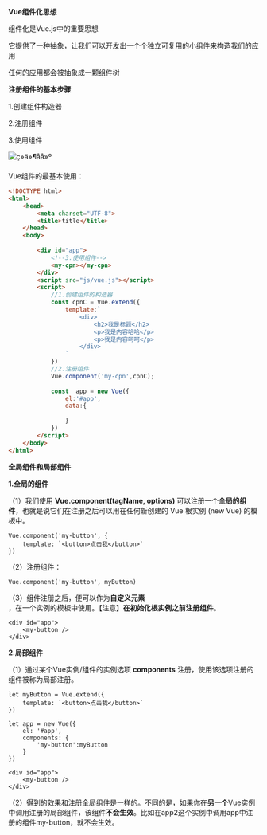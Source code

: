 **Vue组件化思想**

组件化是Vue.js中的重要思想

它提供了一种抽象，让我们可以开发出一个个独立可复用的小组件来构造我们的应用

任何的应用都会被抽象成一颗组件树

**注册组件的基本步骤**

1.创建组件构造器

2.注册组件

3.使用组件

![ç»ä»¶åå»º](https://segmentfault.com/img/bV4jY4?w=388&h=639)

Vue组件的最基本使用：

```html
<!DOCTYPE html>
<html>
	<head>
		<meta charset="UTF-8">
		<title>title</title>
	</head>
	<body>
		
		<div id="app">
			<!--3.使用组件-->
			<my-cpn></my-cpn>
		</div>
		<script src="js/vue.js"></script>
		<script>
			//1.创建组件的构造器
			const cpnC = Vue.extend({
				template:`
					<div>
						<h2>我是标题</h2>
						<p>我是内容哈哈</p>
						<p>我是内容呵呵</p>
					</div>
				`
			})
			//2.注册组件
			Vue.component('my-cpn',cpnC);
			
			const  app = new Vue({
				el:'#app',
				data:{
					
				}
			})
		</script>
	</body>
</html>

```

**全局组件和局部组件**

**1.全局的组件**

（1）我们使用 **Vue.component(tagName, options)** 可以注册一个**全局的组件**，也就是说它们在注册之后可以用在任何新创建的 Vue 根实例 (new Vue) 的模板中。

```vue
Vue.component('my-button', { 
    template: `<button>点击我</button>` 
})
```

（2）注册组件：	

```html
Vue.component('my-button', myButton) 
```

（3）组件注册之后，便可以作为**自定义元素** <my-button />，在一个实例的模板中使用。【注意】**在初始化根实例之前注册组件**。

```
<div id="app"> 
    <my-button /> 
</div>
```

**2.局部组件**

（1）通过某个Vue实例/组件的实例选项 **components** 注册，使用该选项注册的组件被称为局部注册。

```vue
let myButton = Vue.extend({ 
    template: `<button>点击我</button>` 
})

let app = new Vue({ 
    el: '#app',
    components: {
        'my-button':myButton
    }
}) 
```

```vue
<div id="app"> 
    <my-button /> 
</div>
```

（2）得到的效果和注册全局组件是一样的。不同的是，如果你在**另一个**Vue实例中调用注册的局部组件，该组件**不会生效**。比如在app2这个实例中调用app中注册的组件my-button，就不会生效。